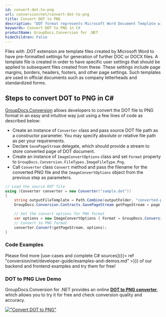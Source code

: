 ```yaml
---
id: convert-dot-to-png
url: conversion/net/convert-dot-to-png
title: Convert DOT to PNG
description: "DOT format represents Microsoft Word Document Template with .dot extension. Learn how to convert DOT to PNG file programmatically in C# language using GroupDocs.Conversion for .NET library."
keywords: Convert DOT to PNG in C#
productName: GroupDocs.Conversion for .NET
hideChildren: False
---
```


Files with .DOT extension are template files created by Microsoft Word to have pre-formatted settings for generation of further DOC or DOCX files. A template file is created in order to have specific user settings that should be applied to subsequent files created from these. These settings include page margins, borders, headers, footers, and other page settings. Such templates are used in official documents such as company letterheads and standardized forms.

## Steps to convert DOT to PNG in C#

[GroupDocs.Conversion](https://products.groupdocs.com/conversion/net) allows developers to convert the DOT file to PNG format in an easy and intuitive way just using a few lines of code as described below:

* Create an instance of `Converter` class and pass source DOT file path as a constructor parameter. You may specify absolute or relative file path as per your requirements. 
* Declare `SavePageStream` delegate, which should provide a stream to store converted page of DOT document.
* Create an instance of `ImageConvertOptions` class and set `Format` property to `GroupDocs.Conversion.FileTypes.ImageFileType.Png`.
* Call `Converter` class `Convert` method and pass the filename for the converted PNG file and the `ImageConvertOptions` object from the previous step as parameters.

```csharp
// Load the source DOT file
using (Converter converter = new Converter("sample.dot"))
{
    string outputFileTemplate = Path.Combine(outputFolder, "converted-page-{0}.png");
    GroupDocs.Conversion.Contracts.SavePageStream getPageStream = page => new FileStream(string.Format(outputFileTemplate, page), FileMode.Create);

    // Set the convert options for PNG format
    var options = new ImageConvertOptions { Format = GroupDocs.Conversion.FileTypes.ImageFileType.Png };   
    // Convert to PNG format
    converter.Convert(getPageStream, options);
}
```

### Code Examples

Please find more [use-cases and complete C# sources]({{< ref "conversion/net/developer-guide/examples-and-demos.md" >}}) of our backend and frontend examples and try them for free!

### DOT to PNG Live Demo

GroupDocs.Conversion for .NET provides an online [**DOT to PNG converter**](https://products.groupdocs.app/conversion/dot-to-png), which allows you to try it for free and check conversion quality and accuracy.

[!["Convert DOT to PNG"](conversion/net/images/convert-to-png/convert-dot-to-png.png)](https://products.groupdocs.app/conversion/dot-to-png)